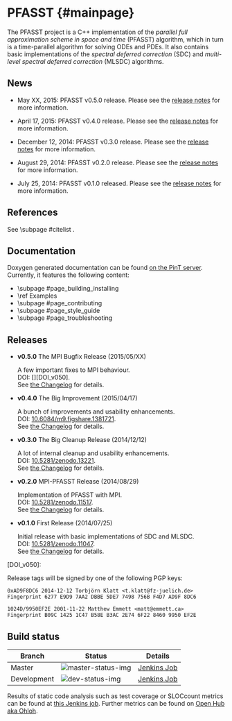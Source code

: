 PFASST                                                                                   {#mainpage}
======

The PFASST project is a C++ implementation of the *parallel full approximation scheme in space and
time* (PFASST) algorithm, which in turn is a time-parallel algorithm for solving ODEs and PDEs.  It
also contains basic implementations of the *spectral deferred correction* (SDC) and *multi-level
spectral deferred correction* (MLSDC) algorithms.


News
----

* May XX, 2015: PFASST v0.5.0 release. Please see the [release notes](#releases) for more
  information.

* April 17, 2015: PFASST v0.4.0 release. Please see the [release notes](#releases) for more
  information.

* December 12, 2014: PFASST v0.3.0 release. Please see the [release notes](#releases) for more
  information.

* August 29, 2014: PFASST v0.2.0 release. Please see the [release notes](#releases) for more
  information.

* July 25, 2014: PFASST v0.1.0 released. Please see the [release notes](#releases) for more
  information.


References
----------

See \subpage #citelist .


Documentation
-------------

Doxygen generated documentation can be found [on the PinT server][documentation].
Currently, it features the following content:

* \subpage #page_building_installing
* \ref Examples
* \subpage #page_contributing
* \subpage #page_style_guide
* \subpage #page_troubleshooting

[documentation]: https://pint.fz-juelich.de/ci/view/PFASST/job/PFASST_LATEST_STABLE_DOCU/doxygen


Releases
--------

* **v0.5.0** The MPI Bugfix Release (2015/05/XX)

  A few important fixes to MPI behaviour.  
  DOI: [][DOI_v050].  
  See [the Changelog](#page_changelog) for details.

* **v0.4.0** The Big Improvement (2015/04/17)

  A bunch of improvements and usability enhancements.  
  DOI: [10.6084/m9.figshare.1381721][DOI_v040].  
  See [the Changelog](#page_changelog) for details.

* **v0.3.0** The Big Cleanup Release (2014/12/12)

  A lot of internal cleanup and usability enhancements.  
  DOI: [10.5281/zenodo.13221][DOI_v030].  
  See [the Changelog](#page_changelog) for details.

* **v0.2.0** MPI-PFASST Release (2014/08/29)

  Implementation of PFASST with MPI.  
  DOI: [10.5281/zenodo.11517][DOI_v020].  
  See [the Changelog](#page_changelog) for details.

* **v0.1.0** First Release (2014/07/25)

  Initial release with basic implementations of SDC and MLSDC.  
  DOI: [10.5281/zenodo.11047][DOI_v010].  
  See [the Changelog](#page_changelog) for details.

[DOI_v010]: http://dx.doi.org/10.5281/zenodo.11047
[DOI_v020]: http://dx.doi.org/10.5281/zenodo.11517
[DOI_v030]: http://dx.doi.org/10.5281/zenodo.13221
[DOI_v040]: http://dx.doi.org/10.6084/m9.figshare.1381721
[DOI_v050]: 

Release tags will be signed by one of the following PGP keys:

    0xAD9F8DC6 2014-12-12 Torbjörn Klatt <t.klatt@fz-juelich.de>
    Fingerprint 6277 E9D9 7AA2 DBBE 5DE7 7498 756B F4D7 AD9F 8DC6

    1024D/9950EF2E 2001-11-22 Matthew Emmett <matt@emmett.ca>
    Fingerprint B09C 1425 1C47 B58E B3AC 2E74 6F22 8460 9950 EF2E


Build status
------------

| Branch      | Status                 | Details                           |
|-------------|------------------------|-----------------------------------|
| Master      | ![master-status-img][] | [Jenkins Job][master-status-link] |
| Development | ![dev-status-img][]    | [Jenkins Job][dev-status-link]    |

Results of static code analysis such as test coverage or SLOCcount metrics can be found at
[this Jenkins job][coverage-job].
Further metrics can be found on [Open Hub aka Ohloh][openhub].

[master-status-img]:  https://pint.fz-juelich.de/ci/view/PFASST/job/PFASST_LATEST_STABLE/badge/icon
[master-status-link]: https://pint.fz-juelich.de/ci/view/PFASST/job/PFASST_LATEST_STABLE
[dev-status-img]:     https://pint.fz-juelich.de/ci/view/PFASST/job/PFASST_DEVELOPMENT/badge/icon
[dev-status-link]:    https://pint.fz-juelich.de/ci/view/PFASST/job/PFASST_DEVELOPMENT
[coverage-job]:       https://pint.fz-juelich.de/ci/view/PFASST/job/PFASST_LATEST_STABLE_ANALYSIS/
[openhub]:            https://www.openhub.net/p/PFASST
